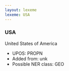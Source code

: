 ```yaml
---
layout: lexeme
lexeme: USA
---
```


###  USA

United States of America
* UPOS:  PROPN
* Added from:  unk
* Possible NER class:  GEO

